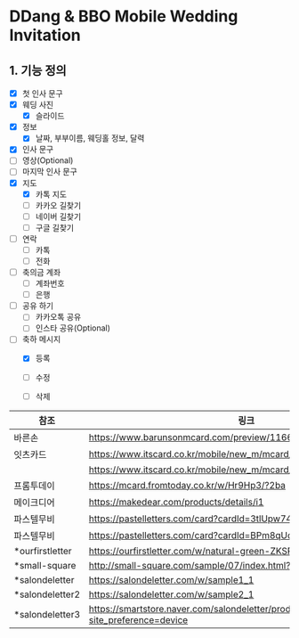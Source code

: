 # DDang & BBO Mobile Wedding Invitation 

## 1. 기능 정의
 -[x] 첫 인사 문구
 -[x] 웨딩 사진
   - [x] 슬라이드
 -[x] 정보
   - [x] 날짜, 부부이름, 웨딩홀 정보, 달력
 - [x] 인사 문구
 - [ ] 영상(Optional)
 - [ ] 마지막 인사 문구
 - [x] 지도
   - [x] 카톡 지도
   - [ ] 카카오 길찾기
   - [ ] 네이버 길찾기
   - [ ] 구글 길찾기
 - [ ] 연락
   - [ ] 카톡
   - [ ] 전화
 - [ ] 축의금 계좌
   - [ ] 계좌번호
   - [ ] 은행
 - [ ] 공유 하기
    - [ ] 카카오톡 공유
    - [ ] 인스타 공유(Optional)
 - [ ] 축하 메시지
   - [x] 등록
   - [ ] 수정
   - [ ] 삭제



| 참조              |링크|
|-----------------|---|
 | 바른손             |https://www.barunsonmcard.com/preview/1166|
 | 잇츠카드            |https://www.itscard.co.kr/mobile/new_m/mcard/minifyHTML/MCard29.asp|
|                 | https://www.itscard.co.kr/mobile/new_m/mcard/minifyHTML/MCard30.asp |
| 프롬투데이           |https://mcard.fromtoday.co.kr/w/Hr9Hp3/?2ba|
| 메이크디어           |https://makedear.com/products/details/i1|
| 파스텔무비           |https://pastelletters.com/card?cardId=3tlUpw74YT|
| 파스텔무비           |https://pastelletters.com/card?cardId=BPm8qUcwVe|
| *ourfirstletter |https://ourfirstletter.com/w/natural-green-ZKSP|
| *small-square   |http://small-square.com/sample/07/index.html?v=2|
| *salondeletter  |https://salondeletter.com/w/sample1_1|
| *salondeletter2 |https://salondeletter.com/w/sample2_1|
| *salondeletter3 |https://smartstore.naver.com/salondeletter/products/7750185108?site_preference=device|
